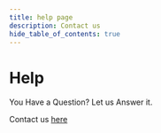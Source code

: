 ```yaml
---
title: help page
description: Contact us
hide_table_of_contents: true
---
```


# Help

You Have a Question?
Let us Answer it.

Contact us [here](https://simplemap.io/contact-us/)

